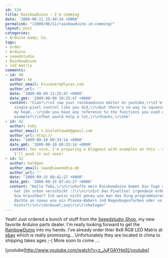 ```yaml
---
id: 124
title: RainbowDuino - I'm comming
date: '2009-06-11 15:48:24 +0000'
permalink: "/2009/06/11/rainbowduino-im-comming/"
layout: post
categories:
- Arduino &amp; Co.
tags:
- order
- Arduino
- seeedstudio
- RainbowDuino
- led matrix
comments:
- id: 40
  author: kk
  author_email: blucenere@lycos.com
  author_url: ''
  date: '2009-08-09 11:25:47 +0000'
  date_gmt: '2009-08-09 10:25:47 +0000'
  content: "Ciao!\r\nI saw your rainbowduino editor on youtube,\r\nI'm trying to program
    single-pixel control like you did,\r\nbut there's no way to squeeze it out of
    my head...\r\ndo you have any reference to the functions you used or some code
    example?\r\nThat would help a lot,\r\nthanks,\r\nkk"
- id: 42
  author: tobi
  author_email: t.bielohlawek@gmail.com
  author_url: http://
  date: '2009-08-10 09:33:14 +0000'
  date_gmt: '2009-08-10 08:33:14 +0000'
  content: Yes sure, I'm preparing a blogpost with examples on this - so stay tuned,
    I'll push it out soon!
- id: 52
  author: hal0gen
  author_email: sawo@sawomedia.de
  author_url: ''
  date: '2009-09-15 08:41:27 +0000'
  date_gmt: '2009-09-15 07:41:27 +0000'
  content: "Hallo Tobi,\r\n\r\nhoffe mein Rainbowduino kommt die Tage an, Watterot
    hat ihn schon verschickt :)\r\n\r\nIst das Pixeltool irgendwie erh&auml;ltlich,
    bzw brauchbar? Ich weiss nicht genau wie man das Ding programmieren kann, ich
    dachte an sowas wie ein Plasma-Wabern ind Regenbogenfarben oder so :)\r\n\r\nAny
    hints?\r\n\r\nGr&uuml;sse\r\n\r\nhalogen"
---
```

Yeah! Just ordered a bunch of stuff from the [Seeedstudio Shop](http://www.seeedstudio.com/depot), my new favorite Arduino parts dealer. I'm really looking forward to get the [RainbowDuino](http://www.seeedstudio.com/blog/?page_id=187) into my hands. I've already order thier 8x8 RGB LED Matrix at [ebay](http://cgi.ebay.de/ws/eBayISAPI.dll?ViewItem&ssPageName=STRK:MEWNX:IT&item=220324377200) which is really promissing... Unfortunately they are located in china to shipping takes ages ;-( More soon to come ....

[youtube]http://www.youtube.com/watch?v=z_JuFGAYHq0[/youtube]